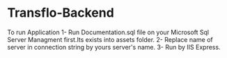# Transflo-Backend
To run Application
1- Run Documentation.sql file on your Microsoft Sql Server Managment first.Its exists into assets folder.
2- Replace name of server in connection string by yours server's name. 
3- Run by IIS Express.
